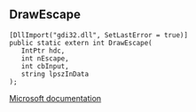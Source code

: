 ## DrawEscape

```
[DllImport("gdi32.dll", SetLastError = true)]
public static extern int DrawEscape(
   IntPtr hdc,
   int nEscape,
   int cbInput,
   string lpszInData
);
```

[Microsoft documentation](https://docs.microsoft.com/en-us/windows/win32/api/wingdi/nf-wingdi-drawescape)
